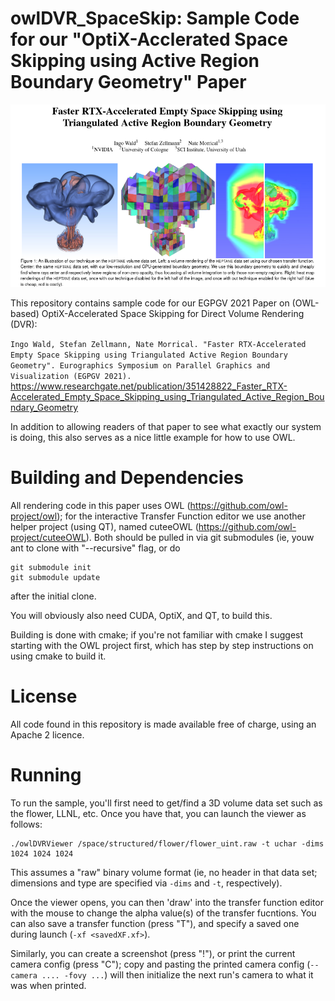 # owlDVR_SpaceSkip: Sample Code for our "OptiX-Acclerated Space Skipping using Active Region Boundary Geometry" Paper

![](ss-teaser.png)

This repository contains sample code for our EGPGV 2021 Paper on
(OWL-based) OptiX-Accelerated Space Skipping for Direct Volume
Rendering (DVR):

`Ingo Wald, Stefan Zellmann, Nate Morrical. "Faster RTX-Accelerated
Empty Space Skipping using Triangulated Active Region Boundary
Geometry". Eurographics Symposium on Parallel Graphics and
Visualization (EGPGV 2021).`
https://www.researchgate.net/publication/351428822_Faster_RTX-Accelerated_Empty_Space_Skipping_using_Triangulated_Active_Region_Boundary_Geometry

In addition to allowing readers of that paper to see what exactly our
system is doing, this also serves as a nice little example for how to
use OWL.

# Building and Dependencies

All rendering code in this paper uses OWL
(https://github.com/owl-project/owl); for the interactive Transfer
Function editor we use another helper project (using QT), named
cuteeOWL (https://github.com/owl-project/cuteeOWL). Both should be pulled in via git submodules (ie, youw ant to clone with "--recursive" flag, or do

	git submodule init
	git submodule update
	
after the initial clone.

You will obviously also need CUDA, OptiX, and QT, to build this.

Building is done with cmake; if you're not familiar with cmake I
suggest starting with the OWL project first, which has step by step
instructions on using cmake to build it.

# License

All code found in this repository is made available free of charge,
using an Apache 2 licence.

# Running

To run the sample, you'll first need to get/find a 3D volume data set
such as the flower, LLNL, etc. Once you have that, you can launch the
viewer as follows:

	./owlDVRViewer /space/structured/flower/flower_uint.raw -t uchar -dims 1024 1024 1024 
	
This assumes a "raw" binary volume format (ie, no header in that data
set; dimensions and type are specified via `-dims` and `-t`,
respectively).

Once the viewer opens, you can then 'draw' into the transfer function
editor with the mouse to change the alpha value(s) of the transfer
fucntions. You can also save a transfer function (press "T"), and
specify a saved one during launch (`-xf <savedXF.xf>`). 

Similarly, you can create a screenshot (press "!"), or print the
current camera config (press "C"); copy and pasting the printed camera
config (`--camera .... -fovy ...`) will then initialize the next run's
camera to what it was when printed.
